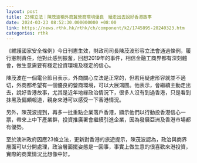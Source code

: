 ```yaml
---
layout: post
title: 23條立法｜陳茂波稱外商冀營商環境優良　續走出去說好香港故事
date: 2024-03-23 08:52:30.000000000 +08:00
link: https://news.rthk.hk/rthk/ch/component/k2/1745895-20240323.htm
categories: rthk
---
```


《維護國家安全條例》今日刊憲生效，財政司司長陳茂波形容立法會通過條例，履行憲制責任，他對此感到振奮，回想2019年的事件，相信金融工商界都有深刻體會，做生意需要有穩定投資環境及穩定的信心。

陳茂波在一個電台節目表示，外商關心立法是正常的，但若用疑慮形容就並不適切，外商都希望有一個優良的營商環境，可以大展鴻圖。他表示，會繼續主動走出去，說好香港故事，尤其是近年地緣政治情況下，很多人沒有到過香港，只是看到抹黑及偏頗報道，親身來港可以感受一下香港情況。

另外，陳茂波提到，再多一批重點企業落戶香港，顯示他們以行動投香港信心一票，帶來上中下產業群，投資推廣署會繼續引進企業，因為發展亞洲及香港市場都有優勢。

至於澳洲政府因應23條立法，更新對香港的旅遊提示，陳茂波認為，政治與商界層面可以分開處理，政治層面擺姿態是一回事，事實上做生意的很喜歡來港投資，實際的商業情況比想像中好。
